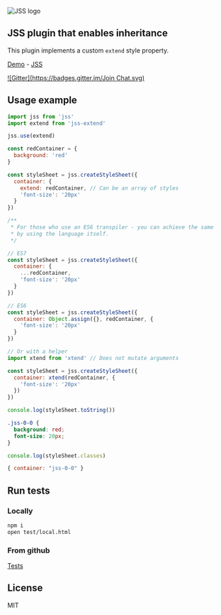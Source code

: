 ![JSS logo](http://avatars1.githubusercontent.com/u/9503099?v=3&s=60)

## JSS plugin that enables inheritance

This plugin implements a custom `extend` style property.

[Demo](http://jsstyles.github.io/jss-examples/index.html#plugin-jss-extend) -
[JSS](https://github.com/jsstyles/jss)

[![Gitter](https://badges.gitter.im/Join Chat.svg)](https://gitter.im/jsstyles/jss?utm_source=badge&utm_medium=badge&utm_campaign=pr-badge&utm_content=badge)


## Usage example

```javascript
import jss from 'jss'
import extend from 'jss-extend'

jss.use(extend)

const redContainer = {
  background: 'red'
}

const styleSheet = jss.createStyleSheet({
  container: {
    extend: redContainer, // Can be an array of styles
    'font-size': '20px'
  }
})

/**
 * For those who use an ES6 transpiler - you can achieve the same
 * by using the language itself.
 */

// ES7
const styleSheet = jss.createStyleSheet({
  container: {
    ...redContainer,
    'font-size': '20px'
  }
})

// ES6
const styleSheet = jss.createStyleSheet({
  container: Object.assign({}, redContainer, {
    'font-size': '20px'
  }
})

// Or with a helper
import xtend from 'xtend' // Does not mutate arguments

const styleSheet = jss.createStyleSheet({
  container: xtend(redContainer, {
    'font-size': '20px'
  })
})
```

```javascript
console.log(styleSheet.toString())
```
```css
.jss-0-0 {
  background: red;
  font-size: 20px;
}
```

```javascript
console.log(styleSheet.classes)
```
```javascript
{ container: "jss-0-0" }
```


## Run tests

### Locally

```bash
npm i
open test/local.html
```

### From github

[Tests](https://jsstyles.github.com/jss-extend/test)


## License

MIT
